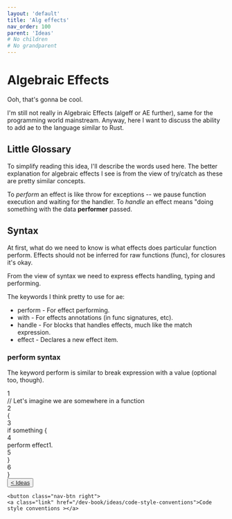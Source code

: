 ```yaml
---
layout: 'default'
title: 'Alg effects'
nav_order: 100
parent: 'Ideas'
# No children
# No grandparent
---
```


# Algebraic Effects

Ooh, that's gonna be cool.

I'm still not really in Algebraic Effects (algeff or AE further), same for the programming world mainstream.
Anyway, here I want to discuss the ability to add ae to the language similar to Rust.

## Little Glossary

To simplify reading this idea, I'll describe the words used here.
The better explanation for algebraic effects I see is from the view of <span class="inline-code highlight-jc hljs">try/catch</span> as these are pretty similar concepts.

To _perform_ an effect is like <span class="inline-code highlight-jc hljs">throw</span> for exceptions -- we pause function execution and waiting for the handler.
To _handle_ an effect means "doing something with the data __performer__ passed.

## Syntax

At first, what do we need to know is what effects does particular function perform.
Effects should not be inferred for raw functions (<span class="inline-code highlight-jc hljs"><span class="hljs-keyword">func</span></span>), for closures it's okay.

From the view of syntax we need to express effects handling, typing and performing.

The keywords I think pretty to use for ae:

- <span class="inline-code highlight-jc hljs">perform</span> - For effect performing.
- <span class="inline-code highlight-jc hljs">with</span> - For effects annotations (in <span class="inline-code highlight-jc hljs"><span class="hljs-keyword">func</span></span> signatures, etc).
- <span class="inline-code highlight-jc hljs">handle</span> - For blocks that handles effects, much like the <span class="inline-code highlight-jc hljs"><span class="hljs-keyword">match</span></span> expression.
- <span class="inline-code highlight-jc hljs">effect</span> - Declares a new effect item.

### <span class="inline-code highlight-jc hljs">perform</span> syntax

The keyword <span class="inline-code highlight-jc hljs">perform</span> is similar to <span class="inline-code highlight-jc hljs"><span class="hljs-keyword">break</span></span> expression with a value (optional too, though).

<div class="code-fence highlight-jacy">
            <div class="copy"><i class="far fa-copy"></i></div>
            <div class="code line-numbers highlight-jc hljs">
                <div class="line-num" data-line-num="1">1</div><div class="line"><span class="hljs-comment">// Let&#x27;s imagine we are somewhere in a function</span></div><div class="line-num" data-line-num="2">2</div><div class="line">{</div><div class="line-num" data-line-num="3">3</div><div class="line">    <span class="hljs-keyword">if</span> something {</div><div class="line-num" data-line-num="4">4</div><div class="line">        perform effect1.</div><div class="line-num" data-line-num="5">5</div><div class="line">    }</div><div class="line-num" data-line-num="6">6</div><div class="line">}</div>
            </div>
        </div>
<div class="nav-btn-block">
    <button class="nav-btn left">
    <a class="link" href="/dev-book/ideas/index">< Ideas</a>
</button>

    <button class="nav-btn right">
    <a class="link" href="/dev-book/ideas/code-style-conventions">Code style conventions ></a>
</button>

</div>
